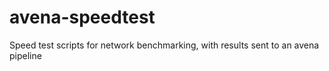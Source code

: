 # avena-speedtest
Speed test scripts for network benchmarking, with results sent to an avena pipeline
